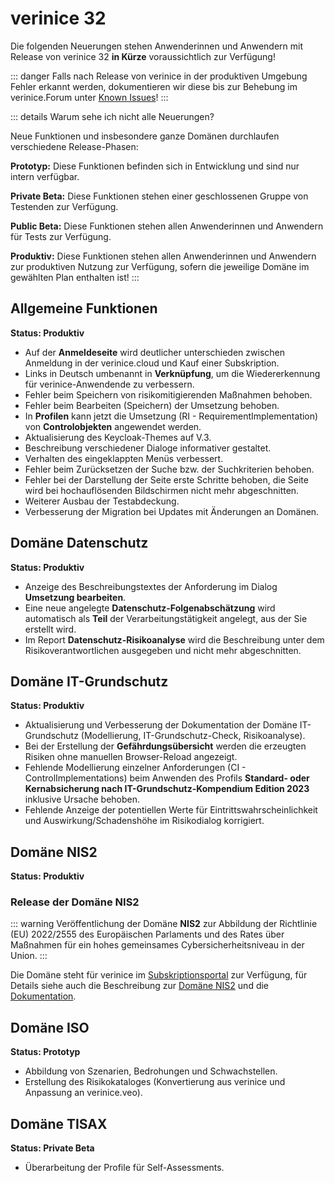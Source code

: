 # verinice 32

Die folgenden Neuerungen stehen Anwenderinnen und Anwendern mit Release von verinice 32 **in Kürze** voraussichtlich zur Verfügung!

::: danger Falls nach Release von verinice in der produktiven Umgebung Fehler erkannt werden, dokumentieren wir diese bis zur Behebung im verinice.Forum unter [Known Issues](https://forum.verinice.com/c/veo/known-issues/87)!
:::

::: details Warum sehe ich nicht alle Neuerungen?

Neue Funktionen und insbesondere ganze Domänen durchlaufen verschiedene Release-Phasen:

**Prototyp:** Diese Funktionen befinden sich in Entwicklung und sind nur intern verfügbar.

**Private Beta:** Diese Funktionen stehen einer geschlossenen Gruppe von Testenden zur Verfügung.

**Public Beta:** Diese Funktionen stehen allen Anwenderinnen und Anwendern für Tests zur Verfügung.

**Produktiv:** Diese Funktionen stehen allen Anwenderinnen und Anwendern zur produktiven Nutzung zur Verfügung, sofern die jeweilige Domäne im gewählten Plan enthalten ist!
:::

## Allgemeine Funktionen

**Status: Produktiv**

- Auf der **Anmeldeseite** wird deutlicher unterschieden zwischen Anmeldung in der verinice.cloud und Kauf einer Subskription.
- Links in Deutsch umbenannt in **Verknüpfung**, um die Wiedererkennung für verinice-Anwendende zu verbessern.
- Fehler beim Speichern von risikomitigierenden Maßnahmen behoben.
- Fehler beim Bearbeiten (Speichern) der Umsetzung behoben.
- In **Profilen** kann jetzt die Umsetzung (RI - RequirementImplementation) von **Controlobjekten** angewendet werden.
- Aktualisierung des Keycloak-Themes auf V.3.
- Beschreibung verschiedener Dialoge informativer gestaltet.
- Verhalten des eingeklappten Menüs verbessert.
- Fehler beim Zurücksetzen der Suche bzw. der Suchkriterien behoben.
- Fehler bei der Darstellung der Seite erste Schritte behoben, die Seite wird bei hochauflösenden Bildschirmen nicht mehr abgeschnitten.
- Weiterer Ausbau der Testabdeckung.
- Verbesserung der Migration bei Updates mit Änderungen an Domänen.

## Domäne Datenschutz

**Status: Produktiv**

- Anzeige des Beschreibungstextes der Anforderung im Dialog **Umsetzung bearbeiten**.
- Eine neue angelegte **Datenschutz-Folgenabschätzung** wird automatisch als **Teil** der Verarbeitungstätigkeit angelegt, aus der Sie erstellt wird.
- Im Report **Datenschutz-Risikoanalyse** wird die Beschreibung unter dem Risikoverantwortlichen ausgegeben und nicht mehr abgeschnitten.

## Domäne IT-Grundschutz

**Status: Produktiv**

- Aktualisierung und Verbesserung der Dokumentation der Domäne IT-Grundschutz (Modellierung, IT-Grundschutz-Check, Risikoanalyse).
- Bei der Erstellung der **Gefährdungsübersicht** werden die erzeugten Risiken ohne manuellen Browser-Reload angezeigt.
- Fehlende Modellierung einzelner Anforderungen (CI - ControlImplementations) beim Anwenden des Profils **Standard- oder Kernabsicherung nach IT-Grundschutz-Kompendium Edition 2023** inklusive Ursache behoben.
- Fehlende Anzeige der potentiellen Werte für Eintrittswahrscheinlichkeit und Auswirkung/Schadenshöhe im Risikodialog korrigiert.

## Domäne NIS2

**Status: Produktiv**

### Release der Domäne NIS2

::: warning Veröffentlichung der Domäne **NIS2** zur Abbildung der Richtlinie (EU) 2022/2555 des Europäischen Parlaments und des Rates über Maßnahmen für ein hohes gemeinsames Cybersicherheitsniveau in der Union.
:::

Die Domäne steht für verinice im [Subskriptionsportal](https://account.verinice.com/) zur Verfügung, für Details siehe auch die Beschreibung zur [Domäne NIS2](https://verinice.com/loesungen/domaene/nis2-richtlinie) und die [Dokumentation](https://veo-docs.verinice.com/).

## Domäne ISO

**Status: Prototyp**

- Abbildung von Szenarien, Bedrohungen und Schwachstellen.
- Erstellung des Risikokataloges (Konvertierung aus verinice und Anpassung an verinice.veo).

## Domäne TISAX

**Status: Private Beta**

- Überarbeitung der Profile für Self-Assessments.
